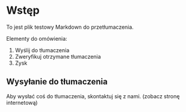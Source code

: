 # Wstęp

To jest plik testowy Markdown do przetłumaczenia.

Elementy do omówienia:

1. Wyślij do tłumaczenia
2. Zweryfikuj otrzymane tłumaczenia
3. Zysk

## Wysyłanie do tłumaczenia

Aby wysłać coś do tłumaczenia, skontaktuj się z nami.
(zobacz stronę internetową)
